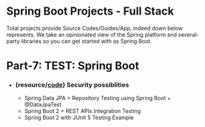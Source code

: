 #                                           Spring Boot Projects - Full Stack
   Total projects provide Source Codes/Guides/App, indeed down below represents. We take an opinionated view of the Spring platform and several-party libraries so you can get started with as Spring Boot.
   



# Part-7: TEST: Spring Boot 
 * ### (resource/[code](https://github.com/Urunov/SpringBoot-Projects-FullStack/tree/master/Part-7%20Spring%20Boot%20TEST))  Security possiblities
 
   * Spring Data JPA + Repository Testing using Spring Boot + @DataJpaTest
   * Spring Boot 2 + REST APIs Integration Testing
   * Spring Boot 2 with JUnit 5 Testing Example
#
